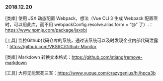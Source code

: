 ### 2018.12.20 

[类库] 使用 JSX 动态配置 Webpack，想法（Vue CLI 3 生成 Webpack 配置项时，可以用此库，而不用 webpackConfig.resolve.alias.form = “@” 了）.：<https://www.npmjs.com/package/jsxobj>

[工具] 监控Github代码仓库的系统，通过该系统可以及时发现企业内部代码泄露 ：<https://github.com/VKSRC/Github-Monitor>

[类库] Markdown 转换文本格式：<https://github.com/stiang/remove-markdown>

[工具] 大将无能累死三军：<https://www.yuque.com/crazygenius/hi/hpca3b>
